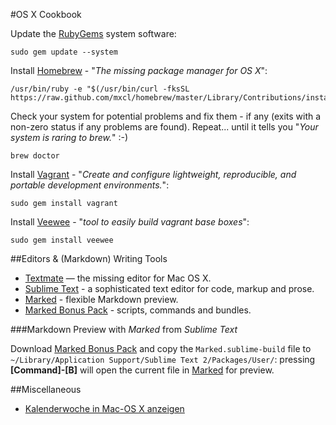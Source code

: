 #OS X Cookbook

Update the [RubyGems][rubygems] system software:

    sudo gem update --system

Install [Homebrew][homebrew] - "*The missing package manager for OS X*":

    /usr/bin/ruby -e "$(/usr/bin/curl -fksSL https://raw.github.com/mxcl/homebrew/master/Library/Contributions/install_homebrew.rb)"

Check your system for potential problems and fix them - if any (exits with a non-zero status if any problems are found). Repeat... until it tells you "*Your system is raring to brew.*" :-)

    brew doctor

Install [Vagrant][vagrant] - "*Create and configure lightweight, reproducible, and portable development environments.*":

    sudo gem install vagrant

Install [Veewee][veewee] - "*tool to easily build vagrant base boxes*":

    sudo gem install veewee

##Editors & (Markdown) Writing Tools

- [Textmate][textmate] — the missing editor for Mac OS X.
- [Sublime Text][sublimetext] -  a sophisticated text editor for code, markup and prose.
- [Marked][marked] - flexible Markdown preview.
- [Marked Bonus Pack][marked-bonus-pack] - scripts, commands and bundles.
 
###Markdown Preview with *Marked* from *Sublime Text*

Download [Marked Bonus Pack][marked-bonus-pack] and copy the `Marked.sublime-build` file to `~/Library/Application Support/Sublime Text 2/Packages/User/`: pressing **[Command]-[B]** will open the current file in [Marked][marked] for preview.


##Miscellaneous

* [Kalenderwoche in Mac-OS X anzeigen](http://www.macwelt.de/artikel/_Tipps/371756/kalenderwoche_in_mac_os_x_anzeigen/1)

[rubygems]: http://rubygems.org/ "RubyGems"
[homebrew]: http://mxcl.github.com/homebrew/ "Homebrew"
[vagrant]: http://vagrantup.com/ "Vagrant"
[veewee]: https://github.com/jedi4ever/veewee "Veewee"
[textmate]: http://macromates.com/ "Textmate"
[sublimetext]: http://www.sublimetext.com/ "Sublime Text"
[marked]: http://markedapp.com/ "Marked"
[marked-bonus-pack]: http://support.markedapp.com/kb/how-to-tips-and-tricks/marked-bonus-pack-scripts-commands-and-bundles "Marked Bonus Pack"